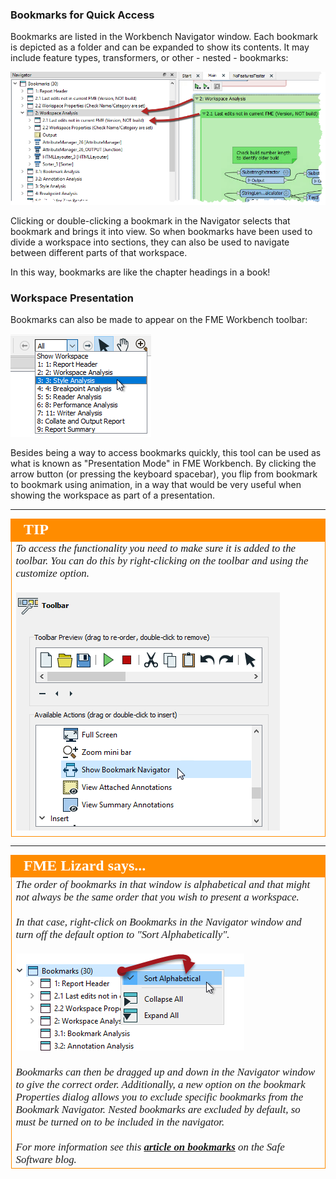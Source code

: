 ### Bookmarks for Quick Access ###
Bookmarks are listed in the Workbench Navigator window. Each bookmark is depicted as a folder and can be expanded to show its contents. It may include feature types, transformers, or other - nested - bookmarks:

![](./Images/Img5.050.BookmarksForAccess.png)

Clicking or double-clicking a bookmark in the Navigator selects that bookmark and brings it into view. So when bookmarks have been used to divide a workspace into sections, they can also be used to navigate between different parts of that workspace.

In this way, bookmarks are like the chapter headings in a book!


### Workspace Presentation ###
Bookmarks can also be made to appear on the FME Workbench toolbar:

![](./Images/Img5.051.PresentationOption.png)

Besides being a way to access bookmarks quickly, this tool can be used as what is known as "Presentation Mode" in FME Workbench. By clicking the arrow button (or pressing the keyboard spacebar), you flip from bookmark to bookmark using animation, in a way that would be very useful when showing the workspace as part of a presentation.

---

<!--Tip Section-->

<table style="border-spacing: 0px">
<tr>
<td style="vertical-align:middle;background-color:darkorange;border: 2px solid darkorange">
<i class="fa fa-info-circle fa-lg fa-pull-left fa-fw" style="color:white;padding-right: 12px;vertical-align:text-top"></i>
<span style="color:white;font-size:x-large;font-weight: bold;font-family:serif">TIP</span>
</td>
</tr>

<tr>
<td style="border: 1px solid darkorange">
<span style="font-family:serif; font-style:italic; font-size:larger">
To access the functionality you need to make sure it is added to the toolbar. You can do this by right-clicking on the toolbar and using the customize option.
<br><br>
<img src="./Images/Img5.052.ShowBookmarksNav.png">
</span>
</td>
</tr>
</table>

---

<!--Person X Says Section-->

<table style="border-spacing: 0px">
<tr>
<td style="vertical-align:middle;background-color:darkorange;border: 2px solid darkorange">
<i class="fa fa-quote-left fa-lg fa-pull-left fa-fw" style="color:white;padding-right: 12px;vertical-align:text-top"></i>
<span style="color:white;font-size:x-large;font-weight: bold;font-family:serif">FME Lizard says...</span>
</td>
</tr>

<tr>
<td style="border: 1px solid darkorange">
<span style="font-family:serif; font-style:italic; font-size:larger">
The order of bookmarks in that window is alphabetical and that might not always be the same order that you wish to present a workspace.
<br><br>In that case, right-click on Bookmarks in the Navigator window and turn off the default option to "Sort Alphabetically".
<br><br><img src="./Images/Img5.053.BookmarkSortOption.png">
<br><br>Bookmarks can then be dragged up and down in the Navigator window to give the correct order. Additionally, a new option on the bookmark Properties dialog allows you to exclude specific bookmarks from the Bookmark Navigator. Nested bookmarks are excluded by default, so must be turned on to be included in the navigator.
<br><br>For more information see this <strong><a href="https://www.safe.com/blog/2016/03/fmeevangelist146/">article on bookmarks</a></strong> on the Safe Software blog.
</span>
</td>
</tr>
</table>
